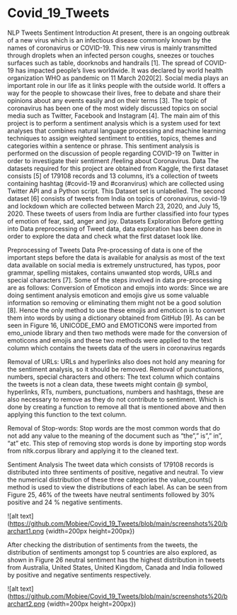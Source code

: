 # Covid_19_Tweets
NLP Tweets Sentiment
Introduction
At present, there is an ongoing outbreak of a new virus which is an infectious disease commonly known
by the names of coronavirus or COVID-19. This new virus is mainly transmitted through droplets when
an infected person coughs, sneezes or touches surfaces such as table, doorknobs and handrails [1]. The
spread of COVID-19 has impacted people’s lives worldwide. It was declared by world health organization
WHO as pandemic on 11 March 2020[2].
Social media plays an important role in our life as it links people with the outside world. It offers a way
for the people to showcase their lives, free to debate and share their opinions about any events easily
and on their terms [3]. The topic of coronavirus has been one of the most widely discussed topics on
social media such as Twitter, Facebook and Instagram [4]. The main aim of this project is to perform a
sentiment analysis which is a system used for text analyses that combines natural language processing
and machine learning techniques to assign weighted sentiment to entities, topics, themes and
categories within a sentence or phrase. This sentiment analysis is performed on the discussion of people
regarding COVID-19 on Twitter in order to investigate their sentiment /feeling about Coronavirus.
Data
The datasets required for this project are obtained from Kaggle, the first dataset consists [5] of 179108
records and 13 columns, it’s a collection of tweets containing hashtag (#covid-19 and #coranvirus) which
are collected using Twitter API and a Python script. This Dataset set is unlabelled. The second dataset [6]
consists of tweets from India on topics of coronavirus, covid-19 and lockdown which are collected
between March 23, 2020, and July 15, 2020. These tweets of users from India are further classified into
four types of emotion of fear, sad, anger and joy.
 Datasets Exploration
Before getting into Data preprocessing of Tweet data, data exploration has been done in order to
explore the data and check what the first dataset look like.

Preprocessing of Tweets Data
Pre-processing of data is one of the important steps before the data is available for analysis as most of
the text data available on social media is extremely unstructured, has typos, poor grammar, spelling
mistakes, contains unwanted stop words, URLs and special characters [7]. Some of the steps involved in
data pre-processing are as follows:
Conversion of Emoticon and emojis into words: Since we are doing sentiment analysis emoticon and
emojis give us some valuable information so removing or eliminating them might not be a good solution
[8]. Hence the only method to use these emojis and emoticon is to convert them into words by using a
dictionary obtained from GitHub [9]. As can be seen in Figure 16, UNICODE_EMO and EMOTICONS were
imported from emo_uniode library and then two methods were made for the conversion of emoticons
and emojis and these two methods were applied to the text column which contains the tweets data of
the users in coronavirus regards

Removal of URLs: URLs and hyperlinks also does not hold any meaning for the sentiment analysis, so it
should be removed.
Removal of punctuations, numbers, special characters and others: The text column which contains the
tweets is not a clean data, these tweets might contain @ symbol, hyperlinks, RTs, numbers,
punctuations, numbers and hashtags, these are also necessary to remove as they do not contribute to
sentiment. Which is done by creating a function to remove all that is mentioned above and then
applying this function to the text column.


Removal of Stop-words: Stop words are the most common words that do not add any value to the
meaning of the document such as “the”,” is”,” in”, “at” etc. This step of removing stop words is done by
importing stop words from nltk.corpus library and applying it to the cleaned text.


Sentiment Analysis
The tweet data which consists of 179108 records is distributed into three sentiments of positive,
negative and neutral. To view the numerical distribution of these three categories the value_counts()
method is used to view the distributions of each label. As can be seen from Figure 25, 46% of the tweets
have neutral sentiments followed by 30% positive and 24 % negative sentiments.

![alt text](https://github.com/Mobiee/Covid_19_Tweets/blob/main/screenshots%20/barchart1.png {width=200px height=200px})

After checking the distribution of sentiments from the tweets, the distribution of sentiments amongst
top 5 countries are also explored, as shown in Figure 26 neutral sentiment has the highest distribution in
tweets from Australia, United States, United Kingdom, Canada and India followed by positive and
negative sentiments respectively.

![alt text](https://github.com/Mobiee/Covid_19_Tweets/blob/main/screenshots%20/barchart2.png {width=200px height=200px})
